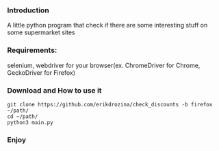 ### Introduction
A little python program that check if there are some interesting stuff on some supermarket sites

### Requirements:
selenium, webdriver for your browser(ex. ChromeDriver for Chrome, GeckoDriver for Firefox)

### Download and How to use it
    git clone https://github.com/erikdrozina/check_discounts -b firefox ~/path/
    cd ~/path/
    python3 main.py

### Enjoy